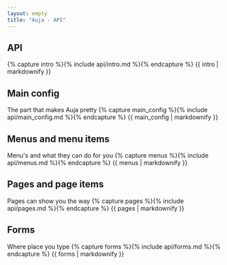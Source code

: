 ```yaml
---
layout: empty
title: "Auja - API"
---
```


<div class="blog-item bg-white">
	<div class="avatar"></div>
	<div class="timeline"></div>
	<h2 class="text-blue uppercase">API</h2>
	{% capture intro %}{% include api/intro.md %}{% endcapture %}
	{{ intro | markdownify }}
	<div class="devider-line"></div>
</div>

<div class="blog-item bg-white">
	<div class="avatar"></div>
	<div class="timeline"></div>
	<h2 class="text-blue uppercase">Main config</h2>
	<span class="categories">The part that makes Auja pretty</span>
	{% capture main_config %}{% include api/main_config.md %}{% endcapture %}
	{{ main_config | markdownify }}
	<div class="devider-line"></div>
</div>

<div class="blog-item bg-white">
	<div class="avatar"></div>
	<div class="timeline"></div>
	<h2 class="text-blue uppercase">Menus and menu items</h2>
	<span class="categories">Menu's and what they can do for you</span>
	{% capture menus %}{% include api/menus.md %}{% endcapture %}
	{{ menus | markdownify }}
	<div class="devider-line"></div>
</div>

<div class="blog-item bg-white">
	<div class="avatar"></div>
	<div class="timeline"></div>
	<h2 class="text-blue uppercase">Pages and page items</h2>
	<span class="categories">Pages can show you the way</span>
	{% capture pages %}{% include api/pages.md %}{% endcapture %}
	{{ pages | markdownify }}
	<div class="devider-line"></div>
</div>

<div class="blog-item bg-white">
	<div class="avatar"></div>
	<div class="timeline"></div>
	<h2 class="text-blue uppercase">Forms</h2>
	<span class="categories">Where place you type</span>
	{% capture forms %}{% include api/forms.md %}{% endcapture %}
	{{ forms | markdownify }}
	<div class="devider-line"></div>
</div>
